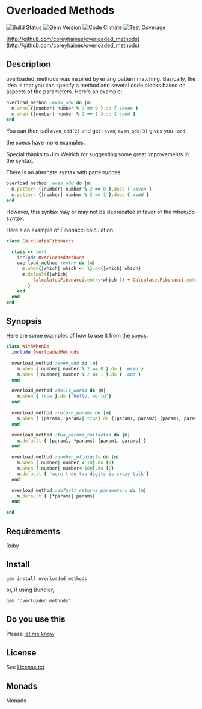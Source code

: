 # Overloaded Methods

[![Build Status](https://travis-ci.org/coreyhaines/overloaded_methods.svg?branch=master)](https://travis-ci.org/coreyhaines/overloaded_methods)
[![Gem Version](https://badge.fury.io/rb/overloaded_methods.svg)](http://badge.fury.io/rb/overloaded_methods)
[![Code Climate](https://codeclimate.com/github/coreyhaines/overloaded_methods/badges/gpa.svg)](https://codeclimate.com/github/coreyhaines/overloaded_methods)
[![Test Coverage](https://codeclimate.com/github/coreyhaines/overloaded_methods/badges/coverage.svg)](https://codeclimate.com/github/coreyhaines/overloaded_methods)

[http://github.com/coreyhaines/overloaded_methods](http://github.com/coreyhaines/overloaded_methods)

## Description

overloaded_methods was inspired by erlang pattern matching. Basically, the idea is that you can specify a method and several code blocks based on aspects of the parameters. Here's an example:

```ruby
overload_method :even_odd do |m|
  m.when {|number| number % 2 == 0 }.do { :even }
  m.when {|number| number % 2 == 1 }.do { :odd }
end
```

You can then call ```even_odd(2)``` and get ```:even```, ```even_odd(3)``` gives you ```:odd```.

the specs have more examples.

Special thanks to Jim Weirich for suggesting some great improvements in the syntax.

There is an alternate syntax with pattern/does

```ruby
overload_method :even_odd do |m|
  m.pattern {|number| number % 2 == 0 }.does { :even }
  m.pattern {|number| number % 2 == 1 }.does { :odd }
end
```

However, this syntax may or may not be deprecated in favor of the when/do syntax.

Here's an example of Fibonacci calculation:

```ruby
class CalculatesFibonacci

  class << self
    include OverloadedMethods
    overload_method :entry do |m|
      m.when{|which| which <= 1}.do{|which| which}
      m.default{|which|
          CalculatesFibonacci.entry(which-1) + CalculatesFibonacci.entry(which-2)
        }
    end
  end
end
```


## Synopsis

Here are some examples of how to use it from [the specs](spec/overloaded_methods_spec.rb).

```ruby
class WithWhenDo
  include OverloadedMethods

  overload_method :even_odd do |m|
    m.when {|number| number % 2 == 0 }.do { :even }
    m.when {|number| number % 2 == 1 }.do { :odd }
  end

  overload_method :hello_world do |m|
    m.when { true }.do {'hello, world'}
  end

  overload_method :return_params do |m|
    m.when { |param1, param2| true}.do {|param1, param2| [param1, param2]}
  end

  overload_method :two_params_collected do |m|
    m.default { |param1, *params| [param1, params] }
  end

  overload_method :number_of_digits do |m|
    m.when {|number| number < 10}.do {1}
    m.when {|number| number< 100}.do {2}
    m.default { 'more than two digits is crazy talk'}
  end

  overload_method :default_returns_parameters do |m|
    m.default { |*params| params}
  end

end
```

## Requirements

Ruby

## Install

```gem install overloaded_methods```

or, if using Bundler,

```gem 'overloaded_methods'```

## Do you use this

Please [let me know](mailto:coreyhaines@gmail.com)

## License

See [License.txt](License.txt)

## Monads

Monads
